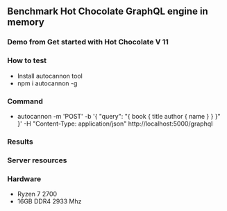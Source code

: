 ## Benchmark Hot Chocolate GraphQL engine in memory

### Demo from Get started with Hot Chocolate V 11

### How to test
- Install autocannon tool
- npm i autocannon -g

### Command
- autocannon -m 'POST' -b '{ "query": "{ book { title author { name } } }" }' -H "Content-Type: application/json" http://localhost:5000/graphql

### Results

### Server resources

### Hardware
- Ryzen 7 2700
- 16GB DDR4 2933 Mhz